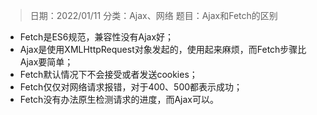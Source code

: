 > 日期：2022/01/11
分类：Ajax、网络
题目：Ajax和Fetch的区别

- Fetch是ES6规范，兼容性没有Ajax好；
- Ajax是使用XMLHttpRequest对象发起的，使用起来麻烦，而Fetch步骤比Ajax要简单；
- Fetch默认情况下不会接受或者发送cookies；
- Fetch仅仅对网络请求报错，对于400、500都表示成功；
- Fetch没有办法原生检测请求的进度，而Ajax可以。

